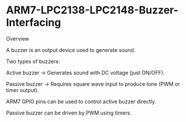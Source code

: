 # ARM7-LPC2138-LPC2148-Buzzer-Interfacing

Overview

A buzzer is an output device used to generate sound.

Two types of buzzers:

Active buzzer → Generates sound with DC voltage (just ON/OFF).

Passive buzzer → Requires square wave input to produce tone (PWM or timer output).

ARM7 GPIO pins can be used to control active buzzer directly.

Passive buzzer can be driven by PWM using timers.
